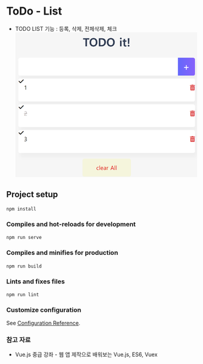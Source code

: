 # ToDo - List

- TODO LIST 기능 : 등록, 삭제, 전체삭제, 체크
  ![png1](/images/example.png)

## Project setup

```
npm install
```

### Compiles and hot-reloads for development

```
npm run serve
```

### Compiles and minifies for production

```
npm run build
```

### Lints and fixes files

```
npm run lint
```

### Customize configuration

See [Configuration Reference](https://cli.vuejs.org/config/).

### 참고 자료

- Vue.js 중급 강좌 - 웹 앱 제작으로 배워보는 Vue.js, ES6, Vuex
